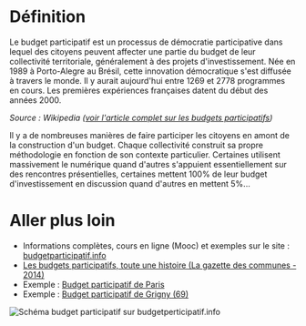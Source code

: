 # Définition
Le budget participatif est un processus de démocratie participative dans lequel des citoyens peuvent affecter une partie du budget de leur collectivité territoriale, généralement à des projets d'investissement. Née en 1989 à Porto-Alegre au Brésil, cette innovation démocratique s'est diffusée à travers le monde. Il y aurait aujourd'hui entre 1269 et 2778 programmes en cours. Les premières expériences françaises datent du début des années 2000.

*Source : Wikipedia ([voir l'article complet sur les budgets participatifs](https://fr.wikipedia.org/wiki/Budget_participatif))* 


Il y a de nombreuses manières de faire participer les citoyens en amont de la construction d'un budget. Chaque collectivité construit sa propre méthodologie en fonction de son contexte particulier. Certaines utilisent massivement le numérique quand d'autres s'appuient essentiellement sur des rencontres présentielles, certaines mettent 100% de leur budget d'investissement en discussion quand d'autres en mettent 5%...


# Aller plus loin
* Informations complètes, cours en ligne (Mooc) et exemples sur le site : [budgetparticipatif.info](http://budgetparticipatif.info/)
* [Les budgets participatifs, toute une histoire (La gazette des communes - 2014)](http://www.lagazettedescommunes.com/279758/les-budgets-participatifs-toute-une-histoire/)
* Exemple : [Budget participatif de Paris](http://www.territoires-hautement-citoyens.fr/budget-participatif-de-paris/)
* Exemple : [Budget participatif de Grigny (69)](http://www.territoires-hautement-citoyens.fr/budget-participatif-de-grigny/)



![Schéma budget participatif sur budgetperticipatif.info](http://www.territoires-hautement-citoyens.fr/wp-content/uploads/2015/02/Budget_Participatif_Schema.png)
